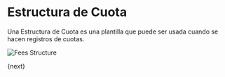 <!-- add-breadcrumbs -->
# Estructura de Cuota

Una Estructura de Cuota es una plantilla que puede ser usada cuando se hacen registros de cuotas.

<img class="screenshot" alt="Fees Structure" src="/docs/assets/img/schools/fees/fee-structure.png">

{next}

